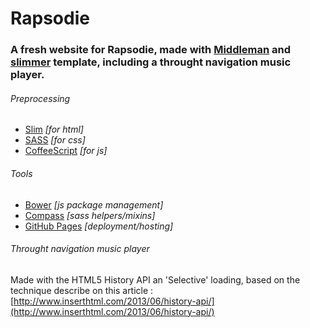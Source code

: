 # Rapsodie

### A fresh website for Rapsodie, made with [Middleman](http://middlemanapp.com) and [slimmer](https://github.com/polymatt/slimmer) template, including a throught navigation music player.

###### Preprocessing
- [Slim](http://slim-lang.com) *[for html]*
- [SASS](http://sass-lang.com) *[for css]*
- [CoffeeScript](http://coffeescript.org) *[for js]*

###### Tools
- [Bower](http://bower.io) *[js package management]*
- [Compass](http://compass-style.org) *[sass helpers/mixins]*
- [GitHub Pages](http://pages.github.com) *[deployment/hosting]*

###### Throught navigation music player
Made with the HTML5 History API an 'Selective' loading, based on the technique describe on this article :
[http://www.inserthtml.com/2013/06/history-api/](http://www.inserthtml.com/2013/06/history-api/)
